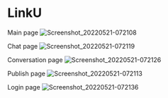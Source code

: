 # LinkU

Main page
![Screenshot_20220521-072108](https://user-images.githubusercontent.com/95346303/169640789-2834bc00-bd3d-41b6-9731-f592c1a64b65.png)

Chat page
![Screenshot_20220521-072119](https://user-images.githubusercontent.com/95346303/169640783-c629fe34-36db-45dd-86fc-a1c9196d5834.png)

Conversation page
![Screenshot_20220521-072126](https://user-images.githubusercontent.com/95346303/169640786-d6b419c3-4533-4c4f-9fc3-5b4f4328074c.png)

Publish page
![Screenshot_20220521-072113](https://user-images.githubusercontent.com/95346303/169640790-cd8d6b71-a9dd-45d7-ab18-24bfaf5dfee6.png)

Login page
![Screenshot_20220521-072136](https://user-images.githubusercontent.com/95346303/169640787-8e0ded56-4479-41f3-ba20-f56c4d5fc43f.png)
